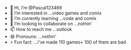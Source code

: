 - 👋 Hi, I’m @Pascal123469
- 👀 I’m interested in ...video games and comix
- 🌱 I’m currently learning ...code and comix
- 💞️ I’m looking to collaborate on ...nothin'
- 📫 How to reach me ...outlook
- 😄 Pronouns: ...nothin'
- ⚡ Fun fact: ...i've made 110 games+ 100 of them are bad

<!---
Pascal123469/Pascal123469 is a ✨ special ✨ repository because its `README.md` (this file) appears on your GitHub profile.
You can click the Preview link to take a look at your changes.
--->
